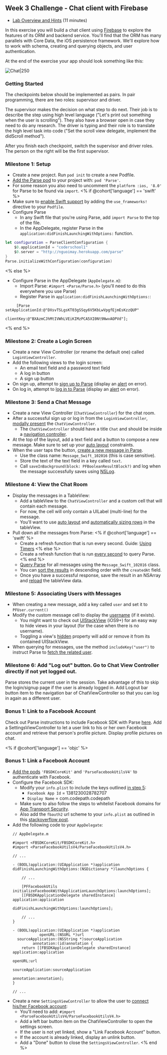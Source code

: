 ## Week 3 Challenge - Chat client with Firebase

- [Lab Overview and Hints](https://youtu.be/MEdEpbfOQK4) (11 minutes)

In this exercise you will build a chat client using [Firebase](https://console.firebase.google.com/) to explore the features of its ORM and backend service. You'll find that the ORM has many parallels with Core Data, the iOS persistence framework. We'll explore how to work with schema, creating and querying objects, and user authentication.

At the end of the exercise your app should look something like this:

![Chat|250](http://i.imgur.com/xhiCRdml.png)

### Getting Started

The checkpoints below should be implemented as pairs. In pair programming, there are two roles: supervisor and driver.

The supervisor makes the decision on what step to do next. Their job is to describe the step using high level language ("Let's print out something when the user is scrolling"). They also have a browser open in case they need to do any research. The driver is typing and their role is to translate the high level task into code ("Set the scroll view delegate, implement the didScroll method").

After you finish each checkpoint, switch the supervisor and driver roles. The person on the right will be the first supervisor.

### Milestone 1: Setup
  - Create a new project. Run `pod init` to create a new Podfile.
  - [Add the Parse pod](http://guides.codepath.com/ios/CocoaPods#adding-a-pod) to your project with: `pod 'Parse'`.
  - For some reason you also need to uncomment the `platform :ios, '8.0'` for Parse to be found via `import`.
<% if @cohort['language'] == 'swift' %>
  - Make sure to [enable Swift support](http://guides.codepath.com/ios/CocoaPods#swift-support) by adding the `use_frameworks!` directive to your `Podfile`.
  - Configure Parse
     - In any Swift file that you're using Parse, add `import Parse` to the top of the file.
     - In the AppDelegate, register Parse in the `application:didFinishLaunchingWithOptions:` function.

```swift
let configuration = ParseClientConfiguration {
    $0.applicationId = "coderschool1"
    $0.server = "http://nguoimay.herokuapp.com/parse"
}
Parse.initializeWithConfiguration(configuration)
```

<% else %>
  - Configure Parse in the AppDelegate (`AppDelegate.m`):
    - Import Parse: `#import <Parse/Parse.h>` (you'll need to do this everywhere you use Parse)
	- Register Parse in `application:didFinishLaunchingWithOptions:`:

   ```
        [Parse setApplicationId:@"DXsvTSLgsKT03gSSqy6V5KbLwVpgfEjmEsKzzQUP"
                      clientKey:@"BXAzmCJhMtIVWhLVEiKIMzPCA5XI0Nt9NwvAOPVd"];
   ```
<% end %>

### Milestone 2: Create a Login Screen
  - Create a new View Controller (or rename the default one) called `LoginViewController`.
  - Add the following views to the login screen:
    - An email text field and a password text field
    - A log in button
    - A sign up button
  - On sign up, attempt to [sign up to Parse](https://parse.com/docs/ios/guide#signing-up) (display an [alert](https://guides.codepath.com/ios/Using-UIAlertController) on error).
  - On log in, attempt to [log in to Parse](https://parse.com/docs/ios/guide#logging-in) (display an [alert](https://guides.codepath.com/ios/Using-UIAlertController) on error).

### Milestone 3: Send a Chat Message
  - Create a new View Controller (`ChatViewController`) for the chat room.
  - After a successful sign up or log in from the `LoginViewController`, [modally present](https://developer.apple.com/library/ios/documentation/UIKit/Reference/UIViewController_Class/#//apple_ref/occ/instm/UIViewController/presentViewController:animated:completion:) the `ChatViewController`.
    - The `ChatViewController` should have a title `Chat` and should be inside a [navigation controller](http://guides.codepath.com/ios/Navigation-Controller-Quickstart).
  - At the top of the layout, add a text field and a button to compose a new message. Make sure to set up your [auto layout](http://guides.codepath.com/ios/Auto-Layout-Basics) constraints.
  - When the user taps the button, [create a new message in Parse](https://parse.com/docs/ios/guide#saving-objects).
     - Use the class name: `Message_Swift_102016` (this is case sensitive).
     - Store the text of the text field in a key called `text`.
     - Call `saveInBackground(block: PFBooleanResultBlock?)` and log when the message successfully saves using [NSLog](https://developer.apple.com/library/ios/documentation/Cocoa/Reference/Foundation/Miscellaneous/Foundation_Functions/#//apple_ref/c/func/NSLog).

### Milestone 4: View the Chat Room
  - Display the messages in a TableView:
    - Add a tableView to the `ChatViewController` and a custom cell that will contain each message.
    - For now, the cell will only contain a UILabel (multi-line) for the message.
    - You'll want to use [auto layout](http://guides.codepath.com/ios/Auto-Layout-Basics) and [automatically sizing rows](http://guides.codepath.com/ios/Table-View-Quickstart#automatically-resize-row-heights) in the tableView.
  - Pull down all the messages from Parse:
<% if @cohort['language'] == 'swift' %>  
    - Create a refresh function that is run every second. Guide: [Using Timers](http://guides.codepath.com/ios/Using-Timers)
<% else %>
    - Create a refresh function that is run [every second](https://github.com/codepath/objc_ios_guides/wiki/Using-Timers) to query Parse.
<% end %>
    - [Query Parse](https://parse.com/docs/ios/guide#queries) for all messages using the `Message_Swift_102016` class.
    - You can [sort the results](https://parse.com/docs/ios/guide#query-constraints) in descending order with the `createdAt` field.
    - Once you have a successful response, save the result in an NSArray and [reload](https://developer.apple.com/library/ios/documentation/UIKit/Reference/UITableView_Class/#//apple_ref/occ/instm/UITableView/reloadData) the tableView data.

### Milestone 5: Associating Users with Messages
  - When creating a new message, add a key called `user` and set it to `PFUser.current()`
  - Modify the custom message cell to display the [username](https://parse.com/docs/ios/guide#users) (if it exists).
    - You might want to check out [UIStackView](https://developer.apple.com/library/prerelease/ios/documentation/UIKit/Reference/UIStackView_Class_Reference) (iOS9+) for an easy way to hide views in your layout (for the case when there is no username).
    - Toggling a view's [hidden](https://developer.apple.com/library/ios/documentation/UIKit/Reference/UIView_Class/#//apple_ref/occ/instp/UIView/hidden) property will add or remove it from its contained UIStackView.
  - When querying for messages, use the method `includeKey("user")` to instruct Parse to [fetch the related user](https://parse.com/docs/ios/guide#relational-queries).

### Milestone 6: Add "Log out" button. Go to Chat View Controller directly if not yet logged out.

Parse stores the current user in the session. Take advantage of this to skip the login/signup page if the user is already logged in.
Add Logout bar button item to the navigation bar of ChatViewController so that you can log in again as a different user.

### Bonus 1: Link to a Facebook Account

Check out Parse instructions to include Facebook SDK with Parse [here](https://parse.com/docs/ios/guide#facebook-users).
Add a SettingsViewController to let a user link to his or her own Facebook account and retrieve that person's profile picture. Display profile pictures on chat.


<% if @cohort['language'] == 'objc' %>  
### Bonus 1: Link a Facebook Account
  - [Add the pods](http://guides.codepath.com/ios/CocoaPods#adding-a-pod) `'FBSDKCoreKit'` and `'ParseFacebookUtilsV4'` to authenticate with Facebook.
  - Configure the Facebook SDK:  
    - Modify your `info.plist` to include the keys outlined [in step 5](https://developers.facebook.com/docs/ios/getting-started#xcode):
      - `Facebook App Id` = 1381230028782707
      - `Display Name` = com.codepath.codepath
    - Make sure to also follow the steps to whitelist Facebook domains for [App Transport Security](https://developers.facebook.com/docs/ios/getting-started#xcode).
    - Also add the `fbauth2` url scheme to your `info.plist` as outlined in this [stackoverflow post](http://stackoverflow.com/a/32006111).
  - Add the following code to your `AppDelegate`:
      ```
      // AppDelegate.m

      #import <FBSDKCoreKit/FBSDKCoreKit.h>
      #import <ParseFacebookUtilsV4/ParseFacebookUtilsV4.h>

      // ...

      - (BOOL)application:(UIApplication *)application
      didFinishLaunchingWithOptions:(NSDictionary *)launchOptions {

          // ...          

          [PFFacebookUtils initializeFacebookWithApplicationLaunchOptions:launchOptions];
          [[FBSDKApplicationDelegate sharedInstance] application:application
                                   didFinishLaunchingWithOptions:launchOptions];

		  // ...
      }

      - (BOOL)application:(UIApplication *)application
                  openURL:(NSURL *)url
        sourceApplication:(NSString *)sourceApplication
               annotation:(id)annotation {
          return [[FBSDKApplicationDelegate sharedInstance] application:application
                                                                openURL:url
                                                      sourceApplication:sourceApplication
                                                             annotation:annotation];
      }

      // ...
      ```
  - Create a new `SettingsViewController` to allow the user to [connect his/her Facebook account](https://parse.com/docs/ios/guide#users-linking):
    - You'll need to add: `#import <ParseFacebookUtilsV4/ParseFacebookUtilsV4.h>`
    - Add a left bar button item on the ChatViewController to open the settings screen.
    - If the user is not yet linked, show a "Link Facebook Account" button.
    - If the account is already linked, display an unlink button.
    - Add a "Done" button to close the `SettingsViewController`.
<% end %>
